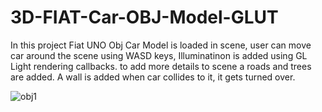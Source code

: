 # 3D-FIAT-Car-OBJ-Model-GLUT
In this project Fiat UNO Obj Car Model is loaded in scene, user can move car around the scene using WASD keys, Illuminatinon is added using GL Light rendering callbacks. to add 
more details to scene a roads and trees are added. A wall is added when car collides to it, it gets turned over.


![obj1](https://user-images.githubusercontent.com/45918546/130780922-f92e0310-65cf-4acc-9a51-99715f34cc79.jpg)
